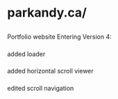# parkandy.ca/

## 
Portfolio website 
Entering Version 4:

###
added loader
###
added horizontal scroll viewer
###
edited scroll navigation
